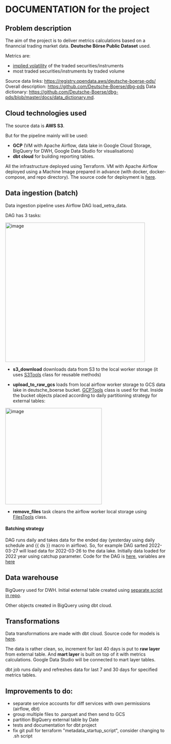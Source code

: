 # DOCUMENTATION for the project #

## Problem description ##
The aim of the project is to deliver metrics calculations based on a finanncial trading market data. **Deutsche Börse Public Dataset** used.

Metrics are:
* [implied volatility](https://www.investopedia.com/terms/i/iv.asp#:~:text=Volatility%20(IV)%20Works-,Implied%20volatility%20is%20the%20market's%20forecast%20of%20a%20likely%20movement,the%20symbol%20%CF%83%20(sigma).) of the traded securities/instruments 
* most traded securities/instruments by traded volume

Source data links: https://registry.opendata.aws/deutsche-boerse-pds/
Overall description: https://github.com/Deutsche-Boerse/dbg-pds
Data dictionary: https://github.com/Deutsche-Boerse/dbg-pds/blob/master/docs/data_dictionary.md.


## Cloud technologies used ##

The source data is **AWS S3**.

But for the pipeline mainly will be used:
* **GCP** (VM with Apache Airflow, data lake in Google Cloud Storage, BigQuery for DWH, Google Data Studio for visualisations)
* **dbt cloud** for building reporting tables.

All the infrastructure deployed using Terraform. VM with Apache Airflow deployed using a Machine Image prepared in advance (with docker, docker-compose, and repo directory). The source code for deployment is [here](https://github.com/Yauheni-Khvainitski/de-zoomcamp-project/tree/main/terraform).


## Data ingestion (batch) ##

Data ingestion pipeline uses Airflow DAG load_xetra_data.

DAG has 3 tasks:

<img width="437" alt="image" src="https://user-images.githubusercontent.com/29374700/160300346-441933ef-0f09-4102-9461-7e3a908be38b.png">

* **s3_download** downloads data from S3 to the local worker storage (it uses [S3Tools](https://github.com/Yauheni-Khvainitski/de-zoomcamp-project/blob/main/airflow/dags/utils/s3_tools.py) class for reusable methods)

* **upload_to_raw_gcs** loads from local airflow worker storage to GCS data lake in deutsche_boerse bucket. [GCPTools](https://github.com/Yauheni-Khvainitski/de-zoomcamp-project/blob/main/airflow/dags/utils/gcp_tools.py) class is used for that.
Inside the bucket objects placed according to daily partitioning strategy for external tables:
<img width="302" alt="image" src="https://user-images.githubusercontent.com/29374700/160300601-ba0b8f1e-665b-4326-9eca-dbf9ff472d85.png">

* **remove_files** task cleans the airflow worker local storage using [FilesTools](https://github.com/Yauheni-Khvainitski/de-zoomcamp-project/blob/main/airflow/dags/utils/files_tools.py) class.

#### Batching strategy ####
DAG runs daily and takes data for the ended day (yesterday using daily schedule and {{ ds }} macro in airflow). So, for example DAG sarted 2022-03-27 will load data for 2022-03-26 to the data lake. Initially data loaded for 2022 year using catchup parameter. Code for the DAG is [here](https://github.com/Yauheni-Khvainitski/de-zoomcamp-project/blob/main/airflow/dags/load_xetra_data.py), variables are [here](https://github.com/Yauheni-Khvainitski/de-zoomcamp-project/blob/main/airflow/variables.json)


## Data warehouse ##

BigQuery used for DWH. Initial external table created using [separate script in repo](https://github.com/Yauheni-Khvainitski/de-zoomcamp-project/blob/main/bigquery_dwh/DS_DEUTSCHE_BOERSE/EXTERNAL_TABLES/ext_xetra_raw.sql).

Other objects created in BigQuery using dbt cloud. 


## Transformations ##

Data transformations are made with dbt cloud. Source code for models is [here](https://github.com/Yauheni-Khvainitski/de-zoomcamp-project/tree/main/dbt/models).

The data is rather clean, so, increment for last 40 days is put to **raw layer** from external table. And **mart layer** is built on top of it with metrics calculations. Google Data Studio will be connected to mart layer tables.

dbt job runs daily and refreshes data for last 7 and 30 days for specified metrics tables.


## Improvements to do: ##
- separate service accounts for diff services with own permissions (airflow, dbt)
- group multiple files to .parquet and then send to GCS
- partition BigQuery external table by Date
- tests and documentation for dbt project
- fix git pull for terraform "metadata_startup_script", consider changing to .sh script
